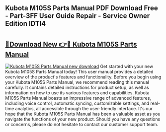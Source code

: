 ## Kubota M105S Parts Manual PDF Download Free - Part-3FF User Guide Repair - Service Owner Edition IDTI4

# <h2><a href="http://bc88840.oget.top/?id=Kubota+M105S+Parts+Manual">🔗Download New 👉🔴 Kubota M105S Parts Manual</a></h2>

[![Kubota M105S Parts Manual new download](https://i.imgur.com/5g1atiW.png)](http://bc88840.oget.top/?id=Kubota+M105S+Parts+Manual)
Get started with your new Kubota M105S Parts Manual today! This user manual provides a detailed overview of the product's features and functionality. Before you begin using your Kubota M105S Parts Manual, we recommend reading this manual carefully. It contains detailed instructions for product setup, as well as information on how to use its various features and capabilities. Kubota M105S Parts Manual boasts an impressive range of advanced features, including voice control, automatic syncing, customizable settings, and real-time analytics, all accessible through the user-friendly interface. It's our hope that the Kubota M105S Parts Manual has been a valuable asset as you navigate the functions of your new product. Should you have any questions or concerns, please do not hesitate to contact our customer support team.
